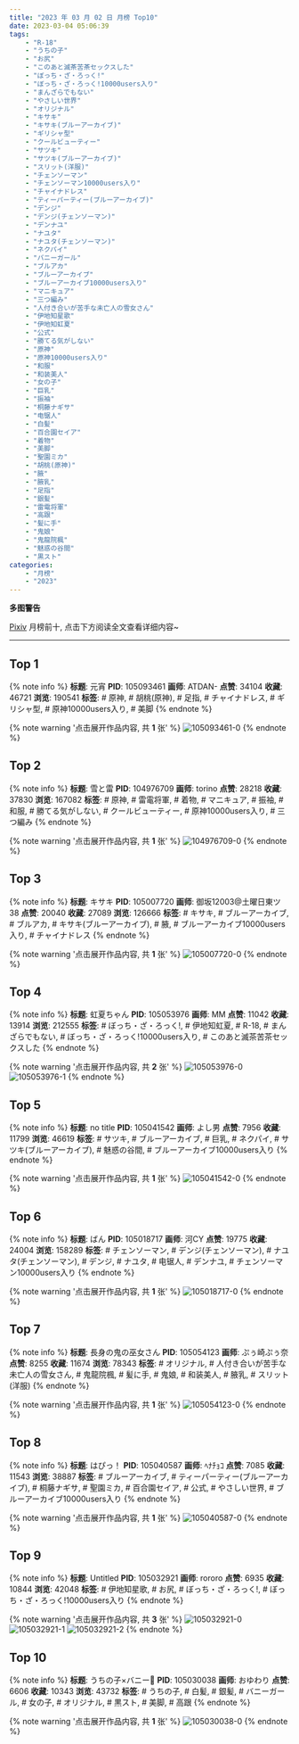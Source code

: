 ```yaml
---
title: "2023 年 03 月 02 日 月榜 Top10"
date: 2023-03-04 05:06:39
tags:
    - "R-18"
    - "うちの子"
    - "お尻"
    - "このあと滅茶苦茶セックスした"
    - "ぼっち・ざ・ろっく!"
    - "ぼっち・ざ・ろっく!10000users入り"
    - "まんざらでもない"
    - "やさしい世界"
    - "オリジナル"
    - "キサキ"
    - "キサキ(ブルーアーカイブ)"
    - "ギリシャ型"
    - "クールビューティー"
    - "サツキ"
    - "サツキ(ブルーアーカイブ)"
    - "スリット(洋服)"
    - "チェンソーマン"
    - "チェンソーマン10000users入り"
    - "チャイナドレス"
    - "ティーパーティー(ブルーアーカイブ)"
    - "デンジ"
    - "デンジ(チェンソーマン)"
    - "デンナユ"
    - "ナユタ"
    - "ナユタ(チェンソーマン)"
    - "ネクパイ"
    - "バニーガール"
    - "ブルアカ"
    - "ブルーアーカイブ"
    - "ブルーアーカイブ10000users入り"
    - "マニキュア"
    - "三つ編み"
    - "人付き合いが苦手な未亡人の雪女さん"
    - "伊地知星歌"
    - "伊地知虹夏"
    - "公式"
    - "勝てる気がしない"
    - "原神"
    - "原神10000users入り"
    - "和服"
    - "和装美人"
    - "女の子"
    - "巨乳"
    - "振袖"
    - "桐藤ナギサ"
    - "电锯人"
    - "白髪"
    - "百合園セイア"
    - "着物"
    - "美脚"
    - "聖園ミカ"
    - "胡桃(原神)"
    - "腋"
    - "腋乳"
    - "足指"
    - "銀髪"
    - "雷電将軍"
    - "高跟"
    - "髪に手"
    - "鬼娘"
    - "鬼龍院楓"
    - "魅惑の谷間"
    - "黒スト"
categories:
    - "月榜"
    - "2023"
---
```


<i class="fa fa-triangle-exclamation"></i>**多图警告**<i class="fa fa-triangle-exclamation"></i>

[Pixiv](https://www.pixiv.net/) 月榜前十, 点击下方阅读全文查看详细内容~

<!-- more -->

---

## Top 1

{% note info %}
**标题**: 元宵
**PID**: 105093461 **画师**: ATDAN-
**点赞**: 34104 **收藏**: 46721 **浏览**: 190541
**标签**: # 原神, # 胡桃(原神), # 足指, # チャイナドレス, # ギリシャ型, # 原神10000users入り, # 美脚
{% endnote %}

{% note warning '点击展开作品内容, 共 **1** 张' %}
![105093461-0](https://i.pixiv.re/img-original/img/2023/02/05/01/25/29/105093461_p0.jpg)
{% endnote %}

## Top 2

{% note info %}
**标题**: 雪と雷
**PID**: 104976709 **画师**: torino
**点赞**: 28218 **收藏**: 37830 **浏览**: 167082
**标签**: # 原神, # 雷電将軍, # 着物, # マニキュア, # 振袖, # 和服, # 勝てる気がしない, # クールビューティー, # 原神10000users入り, # 三つ編み
{% endnote %}

{% note warning '点击展开作品内容, 共 **1** 张' %}
![104976709-0](https://i.pixiv.re/img-original/img/2023/02/01/00/00/41/104976709_p0.jpg)
{% endnote %}

## Top 3

{% note info %}
**标题**: キサキ
**PID**: 105007720 **画师**: 御坂12003@土曜日東ツ38
**点赞**: 20040 **收藏**: 27089 **浏览**: 126666
**标签**: # キサキ, # ブルーアーカイブ, # ブルアカ, # キサキ(ブルーアーカイブ), # 腋, # ブルーアーカイブ10000users入り, # チャイナドレス
{% endnote %}

{% note warning '点击展开作品内容, 共 **1** 张' %}
![105007720-0](https://i.pixiv.re/img-original/img/2023/02/02/03/54/59/105007720_p0.jpg)
{% endnote %}

## Top 4

{% note info %}
**标题**: 虹夏ちゃん
**PID**: 105053976 **画师**: MM
**点赞**: 11042 **收藏**: 13914 **浏览**: 212555
**标签**: # ぼっち・ざ・ろっく!, # 伊地知虹夏, # R-18, # まんざらでもない, # ぼっち・ざ・ろっく!10000users入り, # このあと滅茶苦茶セックスした
{% endnote %}

{% note warning '点击展开作品内容, 共 **2** 张' %}
![105053976-0](https://i.pixiv.re/img-original/img/2023/02/03/21/27/39/105053976_p0.png)
![105053976-1](https://i.pixiv.re/img-original/img/2023/02/03/21/27/39/105053976_p1.png)
{% endnote %}

## Top 5

{% note info %}
**标题**: no title
**PID**: 105041542 **画师**: よし男
**点赞**: 7956 **收藏**: 11799 **浏览**: 46619
**标签**: # サツキ, # ブルーアーカイブ, # 巨乳, # ネクパイ, # サツキ(ブルーアーカイブ), # 魅惑の谷間, # ブルーアーカイブ10000users入り
{% endnote %}

{% note warning '点击展开作品内容, 共 **1** 张' %}
![105041542-0](https://i.pixiv.re/img-original/img/2023/02/03/13/13/30/105041542_p0.jpg)
{% endnote %}

## Top 6

{% note info %}
**标题**: ばん
**PID**: 105018717 **画师**: 河CY
**点赞**: 19775 **收藏**: 24004 **浏览**: 158289
**标签**: # チェンソーマン, # デンジ(チェンソーマン), # ナユタ(チェンソーマン), # デンジ, # ナユタ, # 电锯人, # デンナユ, # チェンソーマン10000users入り
{% endnote %}

{% note warning '点击展开作品内容, 共 **1** 张' %}
![105018717-0](https://i.pixiv.re/img-original/img/2023/02/02/18/30/04/105018717_p0.jpg)
{% endnote %}

## Top 7

{% note info %}
**标题**: 長身の鬼の巫女さん
**PID**: 105054123 **画师**: ぷぅ崎ぷぅ奈
**点赞**: 8255 **收藏**: 11674 **浏览**: 78343
**标签**: # オリジナル, # 人付き合いが苦手な未亡人の雪女さん, # 鬼龍院楓, # 髪に手, # 鬼娘, # 和装美人, # 腋乳, # スリット(洋服)
{% endnote %}

{% note warning '点击展开作品内容, 共 **1** 张' %}
![105054123-0](https://i.pixiv.re/img-original/img/2023/02/03/21/31/00/105054123_p0.jpg)
{% endnote %}

## Top 8

{% note info %}
**标题**: はぴっ！
**PID**: 105040587 **画师**: ﾍﾅﾁｮｺ
**点赞**: 7085 **收藏**: 11543 **浏览**: 38887
**标签**: # ブルーアーカイブ, # ティーパーティー(ブルーアーカイブ), # 桐藤ナギサ, # 聖園ミカ, # 百合園セイア, # 公式, # やさしい世界, # ブルーアーカイブ10000users入り
{% endnote %}

{% note warning '点击展开作品内容, 共 **1** 张' %}
![105040587-0](https://i.pixiv.re/img-original/img/2023/02/03/12/24/53/105040587_p0.jpg)
{% endnote %}

## Top 9

{% note info %}
**标题**: Untitled
**PID**: 105032921 **画师**: rororo
**点赞**: 6935 **收藏**: 10844 **浏览**: 42048
**标签**: # 伊地知星歌, # お尻, # ぼっち・ざ・ろっく!, # ぼっち・ざ・ろっく!10000users入り
{% endnote %}

{% note warning '点击展开作品内容, 共 **3** 张' %}
![105032921-0](https://i.pixiv.re/img-original/img/2023/02/03/02/00/25/105032921_p0.jpg)
![105032921-1](https://i.pixiv.re/img-original/img/2023/02/03/02/00/25/105032921_p1.jpg)
![105032921-2](https://i.pixiv.re/img-original/img/2023/02/03/02/00/25/105032921_p2.jpg)
{% endnote %}

## Top 10

{% note info %}
**标题**: うちの子×バニー🐰
**PID**: 105030038 **画师**: おゆわり
**点赞**: 6606 **收藏**: 10343 **浏览**: 43732
**标签**: # うちの子, # 白髪, # 銀髪, # バニーガール, # 女の子, # オリジナル, # 黒スト, # 美脚, # 高跟
{% endnote %}

{% note warning '点击展开作品内容, 共 **1** 张' %}
![105030038-0](https://i.pixiv.re/img-original/img/2023/02/03/00/06/53/105030038_p0.jpg)
{% endnote %}
